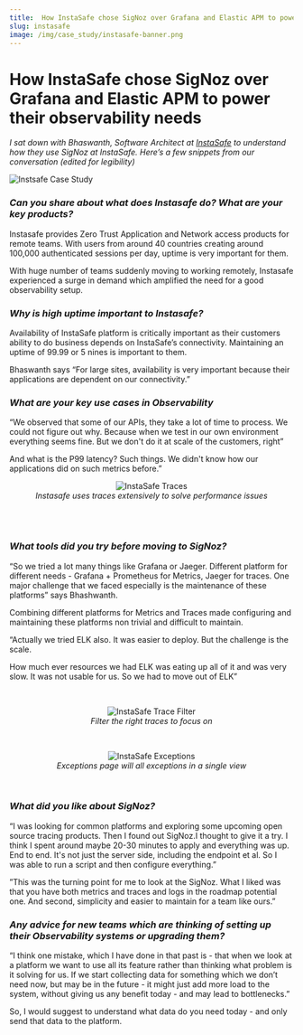 ```yaml
---
title:  How InstaSafe chose SigNoz over Grafana and Elastic APM to power their observability needs
slug: instasafe
image: /img/case_study/instasafe-banner.png
---
```


# How InstaSafe chose SigNoz over Grafana and Elastic APM to power their observability needs

*I sat down with Bhaswanth, Software Architect at <a href = "https://instasafe.com" rel="noopener noreferrer nofollow" target="_blank" >InstaSafe</a> to understand how they use SigNoz at InstaSafe. Here’s a few snippets from our conversation (edited for legibility)*

![Instsafe Case Study](/img/case_study/instasafe-banner.png)


### *Can you share about what does Instasafe do? What are your key products?*

Instasafe provides Zero Trust Application and Network access products for remote teams. With users from around 40 countries creating around 100,000 authenticated sessions per day, uptime is very important for them.

With huge number of teams suddenly moving to working remotely, Instasafe experienced a surge in demand which amplified the need for a good observability setup.

### *Why is high uptime important to Instasafe?*

Availability of InstaSafe platform is critically important as their customers ability to do business depends on InstaSafe’s connectivity. Maintaining an uptime of 99.99 or 5 nines is important to them.

Bhaswanth says “For large sites, availability is very important because their applications are dependent on our connectivity.”

### *What are your key use cases in Observability*

“We observed that some of our APIs, they take a lot of time to process. We could not figure out why. Because when we test in our own environment everything seems fine. But we don't do it at scale of the customers, right”

And what is the P99 latency? Such things. We didn't know how our applications did on such metrics before.”
<br />

<figure data-zoomable align='center'>
    <img src="/img/case_study/instasafe-sc-traces.png" alt="InstaSafe Traces"/>
    <figcaption><i> Instasafe uses traces extensively to solve performance issues</i></figcaption>
</figure>

<br /><br />

### *What tools did you try before moving to SigNoz?*

“So we tried a lot many things like Grafana or Jaeger. Different platform for different needs - Grafana + Prometheus for Metrics, Jaeger for traces. One major challenge that we faced especially is the maintenance of these platforms” says Bhashwanth. 

Combining different platforms for Metrics and Traces made configuring and maintaining these platforms non trivial and difficult to maintain.

“Actually we tried ELK also. It was easier to deploy. But the challenge is the scale.

How much ever resources we had ELK was eating up all of it and was very slow. It was not usable for us. So we had to move out of ELK”

<br />

<figure data-zoomable align='center'>
    <img src="/img/case_study/instasafe-trace-filter.png" alt="InstaSafe Trace Filter"/>
    <figcaption><i> Filter the right traces to focus on</i></figcaption>
</figure>

<br />


<figure data-zoomable align='center'>
    <img src="/img/case_study/instasafe-sc-exceptions.png" alt="InstaSafe Exceptions"/>
    <figcaption><i> Exceptions page will all exceptions in a single view</i></figcaption>
</figure>

<br />

### *What did you like about SigNoz?*

 “I was looking for common platforms and exploring some upcoming open source tracing products. Then I found out SigNoz.I thought to give it a try. I think I spent around maybe 20-30 minutes to apply and everything was up. End to end. It's not just the server side, including the endpoint et al. 
So I was able to run a script and then configure everything.”

”This was the turning point for me to look at the SigNoz. What I liked was that you have both metrics and traces and logs in the roadmap potential one. And second, simplicity and easier to maintain for a team like ours.”

### *Any advice for new teams which are thinking of setting up their Observability systems or upgrading them?*

“I think one mistake, which I have done in that past is - that when we look at a platform we want to use all its feature rather than thinking what problem is it solving for us. If we start collecting data for something which we don’t need now, but may be in the future - it might just add more load to the system, without giving us any benefit today - and may lead to bottlenecks.” 

So, I would suggest to understand what data do you need today - and only send that data to the platform.
